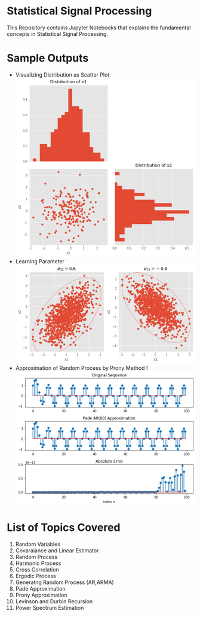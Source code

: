 # Statistical Signal Processing 
This Repository contains Jupyter Notebooks that explains the fundamental concepts in Statistical Signal Processing. 

# Sample Outputs
* Visualizing Distribution as Scatter Plot
![alt text](./Images/Sample.png)
* Learning Parameter
![alt text](./Images/Sample2.png)
* Approximation of Random Process by Prony Method
!![alt text](./Images/sample3.png)

# List of Topics Covered

1. Random Variables
2. Covaraiance and Linear Estimator
3. Random Process
4. Harmonic Process
5. Cross Correlation
6. Ergodic Process
7. Generatng Random Process (AR,ARMA)
8. Pade Approximation
9. Prony Approximation
10. Levinson and Durbin Recursion
11. Power Spectrum Estimation

